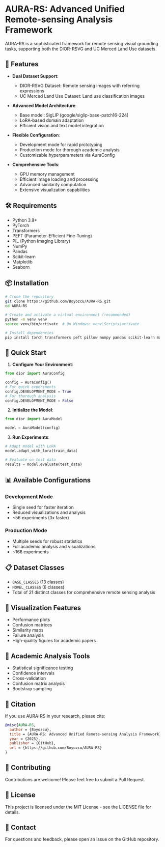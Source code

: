 # AURA-RS: Advanced Unified Remote-sensing Analysis Framework

AURA-RS is a sophisticated framework for remote sensing visual grounding tasks, supporting both the DIOR-RSVG and UC Merced Land Use datasets.

## 🌟 Features

- **Dual Dataset Support**:
  - DIOR-RSVG Dataset: Remote sensing images with referring expressions
  - UC Merced Land Use Dataset: Land use classification images

- **Advanced Model Architecture**:
  - Base model: SigLIP (google/siglip-base-patch16-224)
  - LoRA-based domain adaptation
  - Efficient vision and text model integration

- **Flexible Configuration**:
  - Development mode for rapid prototyping
  - Production mode for thorough academic analysis
  - Customizable hyperparameters via AuraConfig

- **Comprehensive Tools**:
  - GPU memory management
  - Efficient image loading and processing
  - Advanced similarity computation
  - Extensive visualization capabilities

## 🛠️ Requirements

- Python 3.8+
- PyTorch
- Transformers
- PEFT (Parameter-Efficient Fine-Tuning)
- PIL (Python Imaging Library)
- NumPy
- Pandas
- Scikit-learn
- Matplotlib
- Seaborn

## 📦 Installation

```bash
# Clone the repository
git clone https://github.com/Boyozcu/AURA-RS.git
cd AURA-RS

# Create and activate a virtual environment (recommended)
python -m venv venv
source venv/bin/activate  # On Windows: venv\Scripts\activate

# Install dependencies
pip install torch transformers peft pillow numpy pandas scikit-learn matplotlib seaborn
```

## 🚀 Quick Start

1. **Configure Your Environment**:
```python
from dior import AuraConfig

config = AuraConfig()
# For quick experiments
config.DEVELOPMENT_MODE = True
# For thorough analysis
config.DEVELOPMENT_MODE = False
```

2. **Initialize the Model**:
```python
from dior import AuraModel

model = AuraModel(config)
```

3. **Run Experiments**:
```python
# Adapt model with LoRA
model.adapt_with_lora(train_data)

# Evaluate on test data
results = model.evaluate(test_data)
```

## 📊 Available Configurations

### Development Mode
- Single seed for faster iteration
- Reduced visualizations and analysis
- ~56 experiments (3x faster)

### Production Mode
- Multiple seeds for robust statistics
- Full academic analysis and visualizations
- ~168 experiments

## 📋 Dataset Classes

- `BASE_CLASSES` (13 classes)
- `NOVEL_CLASSES` (8 classes)
- Total of 21 distinct classes for comprehensive remote sensing analysis

## 🎨 Visualization Features

- Performance plots
- Confusion matrices
- Similarity maps
- Failure analysis
- High-quality figures for academic papers

## 🔬 Academic Analysis Tools

- Statistical significance testing
- Confidence intervals
- Cross-validation
- Confusion matrix analysis
- Bootstrap sampling

## 📝 Citation

If you use AURA-RS in your research, please cite:

```bibtex
@misc{AURA-RS,
  author = {Boyozcu},
  title = {AURA-RS: Advanced Unified Remote-sensing Analysis Framework},
  year = {2025},
  publisher = {GitHub},
  url = {https://github.com/Boyozcu/AURA-RS}
}
```

## 🤝 Contributing

Contributions are welcome! Please feel free to submit a Pull Request.

## 📄 License

This project is licensed under the MIT License - see the LICENSE file for details.

## 📧 Contact

For questions and feedback, please open an issue on the GitHub repository.
